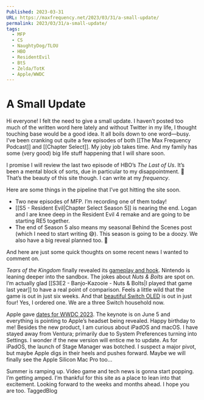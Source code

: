 ```yaml
---
Published: 2023-03-31
URL: https://maxfrequency.net/2023/03/31/a-small-update/
permalink: 2023/03/31/a-small-update/
tags:
  - MFP
  - CS
  - NaughtyDog/TLOU
  - HBO
  - ResidentEvil
  - BtS
  - Zelda/TotK
  - Apple/WWDC
---
```

# A Small Update

Hi everyone! I felt the need to give a small update. I haven’t posted too much of the written word here lately and without Twitter in my life, I thought touching base would be a good idea. It all boils down to one word—busy. I’ve been cranking out quite a few episodes of both [[The Max Frequency Podcast]] and [[Chapter Select]]. My joby job takes time. And my family has some (very good) big life stuff happening that I will share soon.

I promise I will review the last two episode of HBO’s *The Last of Us*. It’s been a mental block of sorts, due in particular to my disappointment. 😬 That’s the beauty of this site though. I can write at my *frequency*.

Here are some things in the pipeline that I’ve got hitting the site soon.

- Two new episodes of MFP. I’m recording one of them today!
- [[S5 - Resident Evil|Chapter Select Season 5]] is nearing the end. Logan and I are knee deep in the Resident Evil 4 remake and are going to be starting RE5 together.
- The end of Season 5 also means my seasonal Behind the Scenes post (which I need to start writing 😅). This season is going to be a doozy. We also have a big reveal planned too. 👀

And here are just some quick thoughts on some recent news I wanted to comment on.

*Tears of the Kingdom* finally revealed its [gameplay and hook](https://youtu.be/a6qna-ZCbxA). Nintendo is leaning deeper into the sandbox. The jokes about *Nuts & Bolts* are spot on. I’m actually glad [[S3E2 - Banjo-Kazooie - Nuts & Bolts|I played that game last year]] to have a real point of comparison. Feels a little wild that the game is out in just six weeks. And that [beautiful Switch OLED](https://youtu.be/O1NqcD_QAuw) is out in just four! Yes, I ordered one. We are a three Switch household now.

Apple gave [dates for WWDC 2023](https://developer.apple.com/wwdc23/). The keynote is on June 5 and everything is pointing to Apple’s headset being revealed. Happy birthday to me! Besides the new product, I am curious about iPadOS and macOS. I have stayed away from Ventura; primarily due to System Preferences turning into Settings. I wonder if the new version will entice me to update. As for iPadOS, the launch of Stage Manager was botched. I suspect a major pivot, but maybe Apple digs in their heels and pushes forward. Maybe we will finally see the Apple Silicon Mac Pro too…

Summer is ramping up. Video game and tech news is gonna start popping. I’m getting amped. I’m thankful for this site as a place to lean into that excitement. Looking forward to the weeks and months ahead. I hope you are too.
TaggedBlog

